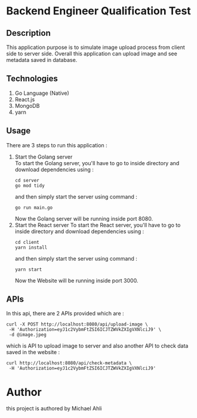 # Backend Engineer Qualification Test

## Description
This application purpose is to simulate image upload process from client side to server side. Overall this application can upload image and see metadata saved in database.

## Technologies
1. Go Language (Native)
2. React.js
3. MongoDB
4. yarn

## Usage
There are 3 steps to run this application :
1. Start the Golang server <br/>
    To start the Golang server, you'll have to go to inside directory and download dependencies using : </br>
    ```
    cd server
    go mod tidy
    ```
    and then simply start the server using command :
    ```
    go run main.go
    ```
    Now the Golang server will be running inside port 8080.
2. Start the React server
    To start the React server, you'll have to go to inside directory and download dependencies using : </br>
    ```
    cd client
    yarn install
    ```
    and then simply start the server using command :
    ```
    yarn start
    ```
    Now the Website will be running inside port 3000.
## APIs
In this api, there are 2 APIs provided which are :
```
curl -X POST http://localhost:8080/api/upload-image \
 -H 'Authorization=eyJ1c2VybmFtZSI6ICJTZWVkZXIgVXNlciJ9' \
 -d @image.jpeg
```
which is API to upload image to server and also another API to check data saved in the website :
```
curl http://localhost:8080/api/check-metadata \
 -H 'Authorization=eyJ1c2VybmFtZSI6ICJTZWVkZXIgVXNlciJ9'
```

# Author
this project is authored by Michael Ahli
